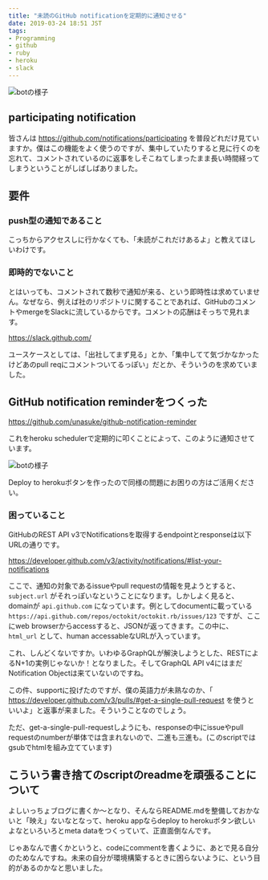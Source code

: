 ```yaml
---
title: "未読のGitHub notificationを定期的に通知させる"
date: 2019-03-24 18:51 JST
tags:
- Programming
- github
- ruby
- heroku
- slack
---
```


![botの様子](2019/github-notification-reminder.png)

## participating notification
皆さんは <https://github.com/notifications/participating> を普段どれだけ見ていますか。僕はこの機能をよく使うのですが、集中していたりすると見に行くのを忘れて、コメントされているのに返事をしそこねてしまったまま長い時間経ってしまうということがしばしばありました。

## 要件
### push型の通知であること
こっちからアクセスしに行かなくても、「未読がこれだけあるよ」と教えてほしいわけです。

### 即時的でないこと
とはいっても、コメントされて数秒で通知が来る、という即時性は求めていません。なぜなら、例えば社のリポジトリに関することであれば、GitHubのコメントやmergeをSlackに流しているからです。コメントの応酬はそっちで見れます。

<https://slack.github.com/>

ユースケースとしては、「出社してまず見る」とか、「集中してて気づかなかったけどあのpull reqにコメントついてるっぽい」だとか、そういうのを求めていました。

## GitHub notification reminderをつくった
<https://github.com/unasuke/github-notification-reminder>

これをheroku schedulerで定期的に叩くことによって、このように通知させています。

![botの様子](2019/github-notification-reminder.png)

Deploy to herokuボタンを作ったので同様の問題にお困りの方はご活用ください。

### 困っていること
GitHubのREST API v3でNotificationsを取得するendpointとresponseは以下URLの通りです。

<https://developer.github.com/v3/activity/notifications/#list-your-notifications>

ここで、通知の対象であるissueやpull requestの情報を見ようとすると、`subject.url` がそれっぽいなということになります。しかしよく見ると、domainが `api.github.com` になっています。例としてdocumentに載っている `https://api.github.com/repos/octokit/octokit.rb/issues/123` ですが、ここにweb browserからaccessすると、JSONが返ってきます。この中に、`html_url` として、human accessableなURLが入っています。

これ、しんどくないですか。いわゆるGraphQLが解決しようとした、RESTによるN+1の実例じゃないか！となりました。そしてGraphQL API v4にはまだNotification Objectは来ていないのですね。

この件、supportに投げたのですが、僕の英語力が未熟なのか、「 <https://developer.github.com/v3/pulls/#get-a-single-pull-request> を使うといいよ」と返事が来ました。そういうことなのでしょう。

ただ、get-a-single-pull-requestしようにも、responseの中にissueやpull requestのnumberが単体では含まれないので、二進も三進も。(このscriptではgsubでhtmlを組み立てています)


## こういう書き捨てのscriptのreadmeを頑張ることについて
よしいっちょブログに書くか〜となり、そんならREADME.mdを整備しておかないと「映え」ないなとなって、heroku appならdeploy to herokuボタン欲しいよなといろいろとmeta dataをつくっていて、正直面倒なんです。

じゃあなんで書くかというと、codeにcommentを書くように、あとで見る自分のためなんですね。未来の自分が環境構築するときに困らないように、という目的があるのかなと思いました。
